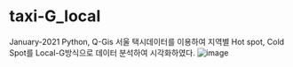 # taxi-G_local
January-2021
Python, Q-Gis
서울 택시데이터를 이용하여 지역별 Hot spot, Cold Spot를 Local-G방식으로 데이터 분석하여 시각화하였다.
![image](https://user-images.githubusercontent.com/76150392/129466154-2fa15f42-31d6-43f6-b717-352ddf1b1452.png)
